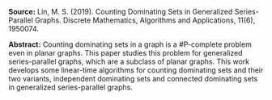 **Source:** Lin, M. S. (2019). Counting Dominating Sets in Generalized Series-Parallel Graphs. Discrete Mathematics, Algorithms and Applications, 11(6), 1950074.

**Abstract:**  Counting dominating sets in a graph is a #P-complete problem even in planar graphs. This paper studies this problem for generalized series-parallel graphs, which are a subclass of planar graphs. This work develops some linear-time algorithms for counting dominating sets and their two variants, independent dominating sets and connected dominating sets in generalized series-parallel graphs.
